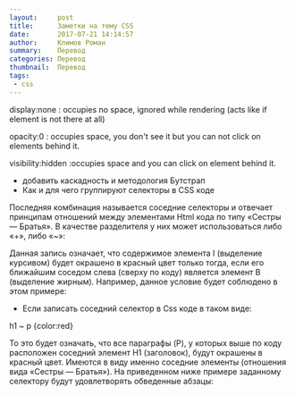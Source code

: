 ```yaml
---
layout:     post
title:      Заметки на тему CSS
date:       2017-07-21 14:14:57
author:     Климов Роман
summary:    Перевод
categories: Перевод
thumbnail:  Перевод
tags:
 - css
---
```


display:none : occupies no space, ignored while rendering (acts like if element is not there at all)

opacity:0 : occupies space, you don't see it but you can not click on elements behind it.

visibility:hidden :occupies space and you can click on element behind it.

+ добавить каскадность и методология Бутстрап 
+ Как и для чего группируют селекторы в CSS коде

Последняя комбинация называется соседние селекторы и отвечает принципам отношений между элементами Html кода по типу «Сестры — Братья». В качестве разделителя у них может использоваться либо «+», либо «~»:

Данная запись означает, что содержимое элемента I (выделение курсивом) будет окрашено в красный цвет только тогда, если его ближайшим соседом слева (сверху по коду) является элемент B (выделение жирным). Например, данное условие будет соблюдено в этом примере:

+ Если записать соседний селектор в Css коде в таком виде:

h1 ~ p {color:red}

То это будет означать, что все параграфы (P), у которых выше по коду расположен соседний элемент H1 (заголовок), будут окрашены в красный цвет. Имеются в виду именно соседние элементы (отношения вида «Сестры — Братья»). На приведенном ниже примере заданному селектору будут удовлетворять обведенные абзацы: